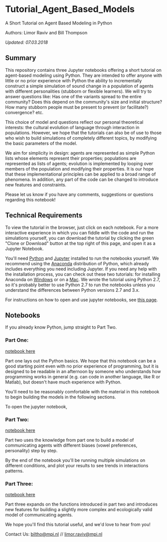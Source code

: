 # Tutorial_Agent_Based_Models
A Short Tutorial on Agent Based Modeling in Python

Authors: Limor Raviv and Bill Thompson

*Updated: 07.03.2018*

## Summary

This repository contains three Jupyter notebooks offering a short tutorial on agent-based modeling using Python.
They are intended to offer anyone with little or no prior experience with Python the ability to incrementally construct a simple simulation of sound change in a population of agents with different personalities (stubborn or flexible learners). We will try to answer questions like: Has one of the variants spread to the entire community? Does this depend on the community's size and initial structure? How many stubborn people must be present to prevent (or facilitate?) convergence? etc.

This choice of model and questions reflect our personal theoretical interests: the cultural evolution of language through interaction in populations. However, we hope that the tutorials can also be of use to those who wish to build simulations of completely different topics, by modifying the basic parameters of the model. 

We aim for simplicity in design: agents are represented as simple Python lists whose elements represent their properties; populations are represented as lists of agents; evolution is implemented by looping over members of the population and modifying their properties. It is our hope that these implementational principles can be applied to a broad range of phenomena. In addition, any part of the code can be changed to introduce new features and constraints. 

Please let us know if you have any comments, suggestions or questions regarding this notebook!          
    

## Technical Requirements

To view the tutorial in the browser, just click on each notebook. For a more interactive experience in which you can fiddle with the code and run the simulations yourself, you can download the tutorial by clicking the green "Clone or Download" button at the top right of this page, and open it as a Jupyter Notebook. 

You'll need [Python](https://www.python.org/downloads/) and [Jupyter](http://jupyter.org) installed to run the notebooks yourself. We recommend using the [Anaconda](https://anaconda.org/anaconda/python) distribution of Python, which already includes everything you need including Jupyter. If you need any help with the installation process, you can check out these two tutorials: for installing Anaconda on [Windows](https://medium.com/@GalarnykMichael/install-python-on-windows-anaconda-c63c7c3d1444) or on a [Mac](https://medium.com/@GalarnykMichael/install-python-on-mac-anaconda-ccd9f2014072). We wrote the tutorial using Python 2.7, so it's probably better to use Python 2.7 to run the notebooks unless you understand the differences between Python versions 2.7 and 3.x.

For instructions on how to open and use jupyter notebooks, see [this page](http://jupyter.readthedocs.io/en/latest/running.html).  


## Notebooks
If you already know Python, jump straight to Part Two. 

### Part One:

[notebook here](https://github.com/Limor-Raviv/Tutorial_Agent_Based_Models/blob/master/Part%201%20-%20Python%20Basics%20for%20Agent%20Based%20Modelling.ipynb)

Part one lays out the Python basics. We hope that this notebook can be a good starting point even with no prior experience of programming, but it is designed to be readable in an afternoon by someone who understands how programming works in general (e.g. can code in another language, like R or Matlab), but doesn't have much experience with Python. 

You'll need to be reasonably comfortable with the material in this notebook to begin building the models in the following sections. 

To open the jupyter notebook, 

### Part Two:

[notebook here](https://github.com/Limor-Raviv/Tutorial_Agent_Based_Models/blob/master/Part%202%20-%20A%20Simple%20Agent%20Based%20Model%20in%20Python.ipynb)

Part two uses the knowledge from part one to build a model of communicating agents with different biases (vowel preferences, personality) step by step.

By the end of the notebook you'll be running multiple simulations on different conditions, and plot your results to see trends in interactions patterns.

### Part Three:

[notebook here](https://github.com/Limor-Raviv/Tutorial_Agent_Based_Models/blob/master/Part%203%20-%20A%20slightly%20More%20Complex%20Agent%20Based%20Model.ipynb)

Part three expands on the functions introduced in part two and introduces new features for building a slightly more complex and ecologically valid model of communicating agents.


We hope you'll find this tutorial useful, and we'd love to hear from you!

Contact Us: biltho@mpi.nl // limor.raviv@mpi.nl

 
